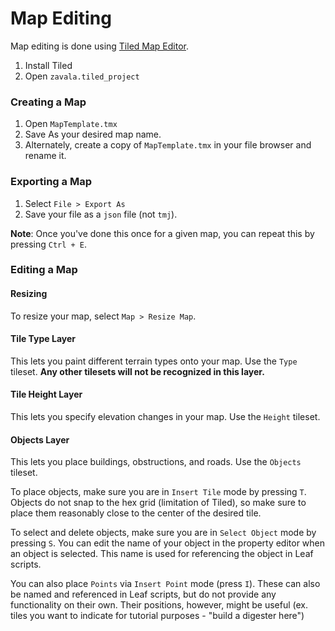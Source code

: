 # Map Editing

Map editing is done using [Tiled Map Editor](https://thorbjorn.itch.io/tiled).
1. Install Tiled
2. Open `zavala.tiled_project`

### Creating a Map
1. Open `MapTemplate.tmx`
2. Save As your desired map name.
3. Alternately, create a copy of `MapTemplate.tmx` in your file browser and rename it.

### Exporting a Map
1. Select `File > Export As`
2. Save your file as a `json` file (not `tmj`).

**Note**: Once you've done this once for a given map, you can repeat this by pressing `Ctrl + E`.

### Editing a Map

#### Resizing

To resize your map, select `Map > Resize Map`.

#### Tile Type Layer

This lets you paint different terrain types onto your map.
Use the `Type` tileset. **Any other tilesets will not be recognized in this layer.**

#### Tile Height Layer

This lets you specify elevation changes in your map.
Use the `Height` tileset.

#### Objects Layer

This lets you place buildings, obstructions, and roads.
Use the `Objects` tileset.

To place objects, make sure you are in `Insert Tile` mode by pressing `T`.
Objects do not snap to the hex grid (limitation of Tiled), so make sure to place them reasonably close to the center of the desired tile.

To select and delete objects, make sure you are in `Select Object` mode by pressing `S`.
You can edit the name of your object in the property editor when an object is selected.
This name is used for referencing the object in Leaf scripts.

You can also place `Points` via `Insert Point` mode (press `I`).
These can also be named and referenced in Leaf scripts, but do not provide any functionality on their own.
Their positions, however, might be useful (ex. tiles you want to indicate for tutorial purposes - "build a digester here")